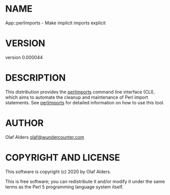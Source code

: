 # NAME

App::perlimports - Make implicit imports explicit

# VERSION

version 0.000044

# DESCRIPTION

This distribution provides the [perlimports](https://metacpan.org/pod/perlimports) command line interface (CLI),
which aims to automate the cleanup and maintenance of Perl import statements.
See [perlimports](https://metacpan.org/pod/perlimports) for detailed information on how to use this tool.

# AUTHOR

Olaf Alders <olaf@wundercounter.com>

# COPYRIGHT AND LICENSE

This software is copyright (c) 2020 by Olaf Alders.

This is free software; you can redistribute it and/or modify it under
the same terms as the Perl 5 programming language system itself.
